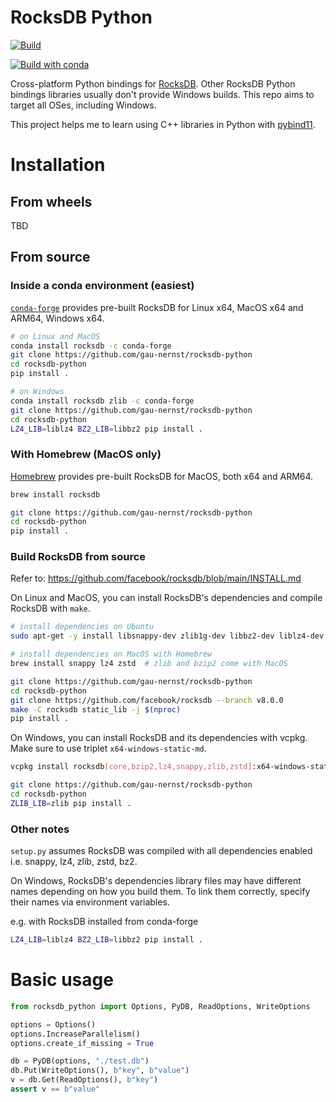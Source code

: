 # RocksDB Python

[![Build](https://github.com/gau-nernst/rocksdb-python/actions/workflows/build.yaml/badge.svg)](https://github.com/gau-nernst/rocksdb-python/actions/workflows/build.yaml)

[![Build with conda](https://github.com/gau-nernst/rocksdb-python/actions/workflows/build_conda.yaml/badge.svg)](https://github.com/gau-nernst/rocksdb-python/actions/workflows/build_conda.yaml)

Cross-platform Python bindings for [RocksDB](https://github.com/facebook/rocksdb). Other RocksDB Python bindings libraries usually don't provide Windows builds. This repo aims to target all OSes, including Windows.

This project helps me to learn using C++ libraries in Python with [pybind11](https://github.com/pybind/pybind11).

# Installation

## From wheels

TBD

## From source

### Inside a conda environment (easiest)

[`conda-forge`](https://anaconda.org/conda-forge/rocksdb) provides pre-built RocksDB for Linux x64, MacOS x64 and ARM64, Windows x64.

```bash
# on Linux and MacOS
conda install rocksdb -c conda-forge
git clone https://github.com/gau-nernst/rocksdb-python
cd rocksdb-python
pip install .

# on Windows
conda install rocksdb zlib -c conda-forge
git clone https://github.com/gau-nernst/rocksdb-python
cd rocksdb-python
LZ4_LIB=liblz4 BZ2_LIB=libbz2 pip install .
```

### With Homebrew (MacOS only)

[Homebrew](https://formulae.brew.sh/formula/rocksdb) provides pre-built RocksDB for MacOS, both x64 and ARM64.

```bash
brew install rocksdb

git clone https://github.com/gau-nernst/rocksdb-python
cd rocksdb-python
pip install .
```

### Build RocksDB from source

Refer to: https://github.com/facebook/rocksdb/blob/main/INSTALL.md

On Linux and MacOS, you can install RocksDB's dependencies and compile RocksDB with `make`.

```bash
# install dependencies on Ubuntu
sudo apt-get -y install libsnappy-dev zlib1g-dev libbz2-dev liblz4-dev libzstd-dev

# install dependencies on MacOS with Homebrew
brew install snappy lz4 zstd  # zlib and bzip2 come with MacOS

git clone https://github.com/gau-nernst/rocksdb-python
cd rocksdb-python
git clone https://github.com/facebook/rocksdb --branch v8.0.0
make -C rocksdb static_lib -j $(nproc)
pip install .
```

On Windows, you can install RocksDB and its dependencies with vcpkg. Make sure to use triplet `x64-windows-static-md`.

```bash
vcpkg install rocksdb[core,bzip2,lz4,snappy,zlib,zstd]:x64-windows-static-md

git clone https://github.com/gau-nernst/rocksdb-python
cd rocksdb-python
ZLIB_LIB=zlib pip install .
```

### Other notes

`setup.py` assumes RocksDB was compiled with all dependencies enabled i.e. snappy, lz4, zlib, zstd, bz2.

On Windows, RocksDB's dependencies library files may have different names depending on how you build them. To link them correctly, specify their names via environment variables.

e.g. with RocksDB installed from conda-forge

```bash
LZ4_LIB=liblz4 BZ2_LIB=libbz2 pip install .
```

# Basic usage

```python
from rocksdb_python import Options, PyDB, ReadOptions, WriteOptions

options = Options()
options.IncreaseParallelism()
options.create_if_missing = True

db = PyDB(options, "./test.db")
db.Put(WriteOptions(), b"key", b"value")
v = db.Get(ReadOptions(), b"key")
assert v == b"value"
```
